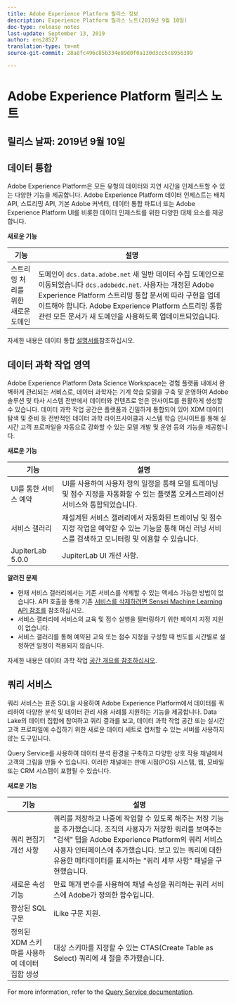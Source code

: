 ```yaml
---
title: Adobe Experience Platform 릴리스 정보
description: Experience Platform 릴리스 노트(2019년 9월 10일)
doc-type: release notes
last-update: September 13, 2019
author: ens28527
translation-type: tm+mt
source-git-commit: 28a8fc496c85b334e89d0f0a130d3cc5c8956399

---
```



# Adobe Experience Platform 릴리스 노트

## 릴리스 날짜: 2019년 9월 10일

## 데이터 통합

Adobe Experience Platform은 모든 유형의 데이터와 지연 시간을 인제스트할 수 있는 다양한 기능을 제공합니다. Adobe Experience Platform 데이터 인제스트는 배치 API, 스트리밍 API, 기본 Adobe 커넥터, 데이터 통합 파트너 또는 Adobe Experience Platform UI를 비롯한 데이터 인제스트를 위한 다양한 대체 요소를 제공합니다.

**새로운 기능**

| 기능 | 설명 |
| ----------- | ---------- |
| 스트리밍 처리를 위한 새로운 도메인 | 도메인이 `dcs.data.adobe.net` 새 일반 데이터 수집 도메인으로 이동되었습니다 `dcs.adobedc.net`. 사용자는 개정된 Adobe Experience Platform 스트리밍 통합 문서에 따라 구현을 업데이트해야 합니다. Adobe Experience Platform 스트리밍 통합 관련 모든 문서가 새 도메인을 사용하도록 업데이트되었습니다. |

자세한 내용은 데이터 통합 [설명서를](../../ingestion/home.md)참조하십시오.

## 데이터 과학 작업 영역

Adobe Experience Platform Data Science Workspace는 경험 플랫폼 내에서 완벽하게 관리되는 서비스로, 데이터 과학자는 기계 학습 모델을 구축 및 운영하여 Adobe 솔루션 및 타사 시스템 전반에서 데이터와 컨텐츠로 얻은 인사이트를 원활하게 생성할 수 있습니다. 데이터 과학 작업 공간은 플랫폼과 긴밀하게 통합되어 있어 XDM 데이터 탐색 및 준비 등 전반적인 데이터 과학 라이프사이클과 시스템 학습 인사이트를 통해 실시간 고객 프로파일을 자동으로 강화할 수 있는 모델 개발 및 운영 등의 기능을 제공합니다.

**새로운 기능**

| 기능 | 설명 |
| -----------| ---------- |
| UI를 통한 서비스 예약 | UI를 사용하여 사용자 정의 일정을 통해 모델 트레이닝 및 점수 지정을 자동화할 수 있는 플랫폼 오케스트레이션 서비스와 통합되었습니다. |
| 서비스 갤러리 | 재설계된 서비스 갤러리에서 자동화된 트레이닝 및 점수 지정 작업을 예약할 수 있는 기능을 통해 머신 러닝 서비스를 검색하고 모니터링 및 이용할 수 있습니다. |
| JupiterLab 5.0.0 | JupiterLab UI 개선 사항. |

**알려진 문제**

* 현재 서비스 갤러리에서는 기존 서비스를 삭제할 수 있는 액세스 가능한 방법이 없습니다. API 호출을 통해 기존 [서비스를 삭제하려면 Sensei Machine Learning API 참조를](https://www.adobe.io/apis/experienceplatform/home/api-reference.html#!acpdr/swagger-specs/sensei-ml-api.yaml) 참조하십시오.
* 서비스 갤러리에 서비스의 교육 및 점수 실행을 필터링하기 위한 페이지 지정 지원이 없습니다.
* 서비스 갤러리를 통해 예약된 교육 또는 점수 지정을 구성할 때 빈도를 시간별로 설정하면 일정이 적용되지 않습니다.

자세한 내용은 데이터 과학 작업 [공간 개요를 참조하십시오](../../data-science-workspace/home.md).

## 쿼리 서비스

쿼리 서비스는 표준 SQL을 사용하여 Adobe Experience Platform에서 데이터를 쿼리하여 다양한 분석 및 데이터 관리 사용 사례를 지원하는 기능을 제공합니다. Data Lake의 데이터 집합에 참여하고 쿼리 결과를 보고, 데이터 과학 작업 공간 또는 실시간 고객 프로파일에 수집하기 위한 새로운 데이터 세트로 캡처할 수 있는 서버를 사용하지 않는 도구입니다.

Query Service를 사용하여 데이터 분석 환경을 구축하고 다양한 상호 작용 채널에서 고객의 그림을 만들 수 있습니다. 이러한 채널에는 판매 시점(POS) 시스템, 웹, 모바일 또는 CRM 시스템이 포함될 수 있습니다.

**새로운 기능**

| 기능 | 설명 |
| -----------| ---------- |
| 쿼리 편집기 개선 사항 | 쿼리를 저장하고 나중에 작업할 수 있도록 해주는 저장 기능을 추가했습니다. 조직의 사용자가 저장한 쿼리를 보여주는 &quot;검색&quot; 탭을 Adobe Experience Platform의 쿼리 서비스 사용자 인터페이스에 추가했습니다. 보고 있는 쿼리에 대한 유용한 메타데이터를 표시하는 &quot;쿼리 세부 사항&quot; 패널을 구현했습니다. |
| 새로운 속성 기능 | 만료 매개 변수를 사용하여 채널 속성을 쿼리하는 쿼리 서비스에 Adobe가 정의한 함수입니다. |
| 향상된 SQL 구문 | iLike 구문 지원. |
| 정의된 XDM 스키마를 사용하여 데이터 집합 생성 | 대상 스키마를 지정할 수 있는 CTAS(Create Table as Select) 쿼리에 새 절을 추가했습니다. |

For more information, refer to the [Query Service documentation](../../query-service/home.md).